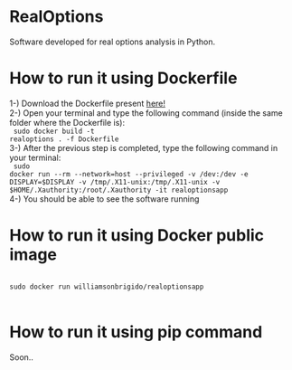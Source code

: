 # RealOptions
Software developed for real options analysis in Python.

# How to run it using Dockerfile <br>
1-) Download the Dockerfile present <a href="https://raw.githubusercontent.com/JohnnyEngineer/RealOptions/main/Dockerfile">here!</a><br>
2-) Open your terminal and type the following command (inside the same folder where the Dockerfile is):<br>
<code>
sudo docker build -t realoptions . -f Dockerfile
</code><br>
3-) After the previous step is completed, type the following command in your terminal:<br>
<code>
sudo docker run --rm     --network=host --privileged     -v /dev:/dev     -e DISPLAY=$DISPLAY     -v /tmp/.X11-unix:/tmp/.X11-unix     -v $HOME/.Xauthority:/root/.Xauthority     -it realoptionsapp
</code><br>
4-) You should be able to see the software running<br>

# How to run it using Docker public image<br>
<code>
sudo docker run williamsonbrigido/realoptionsapp
</code>
<br>

# How to run it using pip command<br>
Soon..
